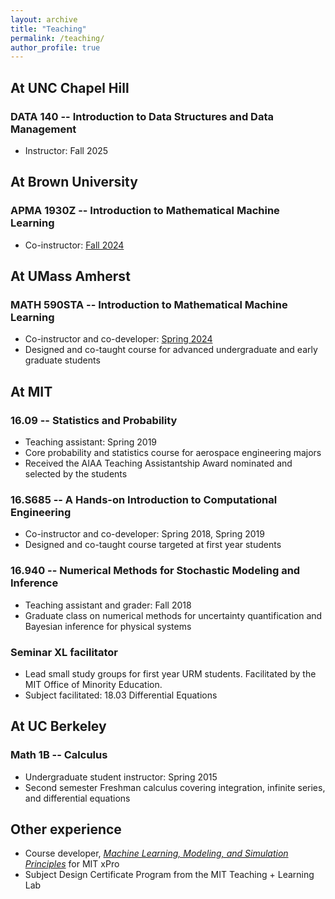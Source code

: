 ```yaml
---
layout: archive
title: "Teaching"
permalink: /teaching/
author_profile: true
---
```


<!-- {% include base_path %}
 -->
 ## At UNC Chapel Hill
 ### DATA 140 -- Introduction to Data Structures and Data Management
 * Instructor: Fall 2025

## At Brown University 
### APMA 1930Z -- Introduction to Mathematical Machine Learning
* Co-instructor: [Fall 2024](https://benjzhang.github.io/apma1930z/)

## At UMass Amherst
### MATH 590STA -- Introduction to Mathematical Machine Learning
* Co-instructor and co-developer: [Spring 2024](https://benjzhang.github.io/ma590sta/)
* Designed and co-taught course for advanced undergraduate and early graduate students

## At MIT
### 16.09 -- Statistics and Probability
* Teaching assistant: Spring 2019
* Core probability and statistics course for aerospace engineering majors
* Received the AIAA Teaching Assistantship Award nominated and selected by the students

### 16.S685 -- A Hands-on Introduction to Computational Engineering
* Co-instructor and co-developer: Spring 2018, Spring 2019
* Designed and co-taught course targeted at first year students

### 16.940 -- Numerical Methods for Stochastic Modeling and Inference
* Teaching assistant and grader: Fall 2018 
* Graduate class on numerical methods for uncertainty quantification and Bayesian inference for physical systems

### Seminar XL facilitator
* Lead small study groups for first year URM students. Facilitated by the MIT Office of Minority Education.
* Subject facilitated: 18.03 Differential Equations

## At UC Berkeley
### Math 1B -- Calculus 
* Undergraduate student instructor: Spring 2015
* Second semester Freshman calculus covering integration, infinite series, and differential equations


## Other experience
* Course developer, [*Machine Learning, Modeling, and Simulation Principles*](https://xpro.mit.edu/courses/course-v1:xPRO+MLx1/) for MIT xPro
* Subject Design Certificate Program from the MIT Teaching + Learning Lab





<!-- {% for post in site.teaching reversed %}
  {% include archive-single.html %} -->
<!-- {% endfor %}
 -->